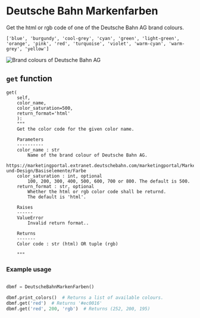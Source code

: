 # Deutsche Bahn Markenfarben
Get the html or rgb code of one of the Deutsche Bahn AG brand colours.

`['blue', 'burgundy', 'cool-grey', 'cyan', 'green', 'light-green', 'orange', 'pink', 'red', 'turquoise', 'violet', 'warm-cyan', 'warm-grey', 'yellow']`

![Brand colours of Deutsche Bahn AG](https://marketingportal.extranet.deutschebahn.com/resource/blob/9688184/6b6042de4d93449f5546cdd01ca94ebe/Bild_1-data.png)

## `get` function
```
get(
    self,
    color_name,
    color_saturation=500,
    return_format='html'
    ):
    """
    Get the color code for the given color name.

    Parameters
    ----------
    color_name : str
        Name of the brand colour of Deutsche Bahn AG.
        https://marketingportal.extranet.deutschebahn.com/marketingportal/Marke-und-Design/Basiselemente/Farbe
    color_saturation : int, optional
        100, 200, 300, 400, 500, 600, 700 or 800. The default is 500.
    return_format : str, optional
        Whether the html or rgb color code shall be returnd.
        The default is 'html'.

    Raises
    ------
    ValueError
        Invalid return format..

    Returns
    -------
    Color code : str (html) OR tuple (rgb)

    """
```

### Example usage

```Python

dbmf = DeutscheBahnMarkenFarben()

dbmf.print_colors()  # Returns a list of available colours.
dbmf.get('red')  # Returns '#ec0016'
dbmf.get('red', 200, 'rgb')  # Returns (252, 200, 195)

```